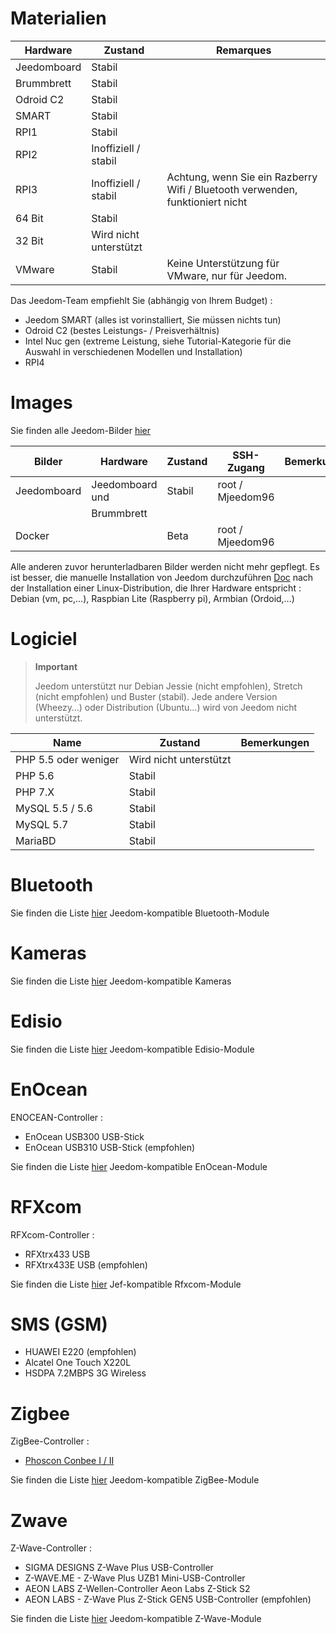 # Materialien

Hardware | Zustand | Remarques
--- | --- | ---
Jeedomboard             | Stabil                  |
Brummbrett            | Stabil                  |
Odroid C2               | Stabil                  |                          
SMART                   | Stabil                  |                          
RPI1                    | Stabil                  |                          
RPI2                    | Inoffiziell / stabil     |                          
RPI3                    | Inoffiziell / stabil     | Achtung, wenn Sie ein Razberry Wifi / Bluetooth verwenden, funktioniert nicht
64 Bit                 | Stabil                  |                          
32 Bit                 | Wird nicht unterstützt            |                          
VMware                  | Stabil                  | Keine Unterstützung für VMware, nur für Jeedom.

Das Jeedom-Team empfiehlt Sie (abhängig von Ihrem Budget) :

- Jeedom SMART (alles ist vorinstalliert, Sie müssen nichts tun)
- Odroid C2 (bestes Leistungs- / Preisverhältnis)
- Intel Nuc gen (extreme Leistung, siehe Tutorial-Kategorie für die Auswahl in verschiedenen Modellen und Installation)
- RPI4

#  Images

Sie finden alle Jeedom-Bilder [hier](https://images.jeedom.com/)

| Bilder         | Hardware       | Zustand           | SSH-Zugang      | Bemerkungen      |
|----------------|----------------|----------------|----------------|----------------|
| Jeedomboard    | Jeedomboard und | Stabil         | root / Mjeedom96 |                |
|                | Brummbrett   |                |                |                |
| Docker         |                | Beta           | root / Mjeedom96 |                |


Alle anderen zuvor herunterladbaren Bilder werden nicht mehr gepflegt. Es ist besser, die manuelle Installation von Jeedom durchzuführen [Doc](https://doc.jeedom.com/de_DE/installation/index) nach der Installation einer Linux-Distribution, die Ihrer Hardware entspricht : Debian (vm, pc,…), Raspbian Lite (Raspberry pi), Armbian (Ordoid,…)

#  Logiciel

> **Important**
>
> Jeedom unterstützt nur Debian Jessie (nicht empfohlen), Stretch (nicht empfohlen) und Buster (stabil). Jede andere Version (Wheezy…) oder Distribution (Ubuntu…) wird von Jeedom nicht unterstützt.

| Name                     | Zustand                    | Bemerkungen                |
|-------------------------|-------------------------|--------------------------|
| PHP 5.5 oder weniger        | Wird nicht unterstützt            |                          |
| PHP 5.6                 | Stabil                  |                          |
| PHP 7.X                 | Stabil                  |                          |
| MySQL 5.5 / 5.6           | Stabil                  |                          |
| MySQL 5.7               | Stabil                  |                          |
| MariaBD                 | Stabil                  |                          |


# Bluetooth

Sie finden die Liste [hier](https://doc.jeedom.com/de_DE/blea/equipement.compatible) Jeedom-kompatible Bluetooth-Module

# Kameras

Sie finden die Liste [hier](https://doc.jeedom.com/de_DE/camera/equipement.compatible) Jeedom-kompatible Kameras

# Edisio

Sie finden die Liste [hier](https://doc.jeedom.com/de_DE/edisio/equipement.compatible) Jeedom-kompatible Edisio-Module

# EnOcean

ENOCEAN-Controller :

-   EnOcean USB300 USB-Stick
-   EnOcean USB310 USB-Stick (empfohlen)

Sie finden die Liste [hier](https://doc.jeedom.com/de_DE/enocean/equipement.compatible) Jeedom-kompatible EnOcean-Module

# RFXcom

RFXcom-Controller :

-   RFXtrx433 USB
-   RFXtrx433E USB (empfohlen)

Sie finden die Liste [hier](https://doc.jeedom.com/de_DE/rfxcom/equipement.compatible) Jef-kompatible Rfxcom-Module

# SMS (GSM)

-   HUAWEI E220 (empfohlen)
-   Alcatel One Touch X220L
-   HSDPA 7.2MBPS 3G Wireless

# Zigbee

ZigBee-Controller :

- [Phoscon Conbee I / II](http://bit.ly/2n4VyWc)

Sie finden die Liste [hier](https://phoscon.de/en/conbee/compatible) Jeedom-kompatible ZigBee-Module

# Zwave

Z-Wave-Controller :

-   SIGMA DESIGNS Z-Wave Plus USB-Controller
-   Z-WAVE.ME - Z-Wave Plus UZB1 Mini-USB-Controller
-   AEON LABS Z-Wellen-Controller Aeon Labs Z-Stick S2
-   AEON LABS - Z-Wave Plus Z-Stick GEN5 USB-Controller (empfohlen)

Sie finden die Liste [hier](https://doc.jeedom.com/de_DE/zwave/equipement.compatible) Jeedom-kompatible Z-Wave-Module
